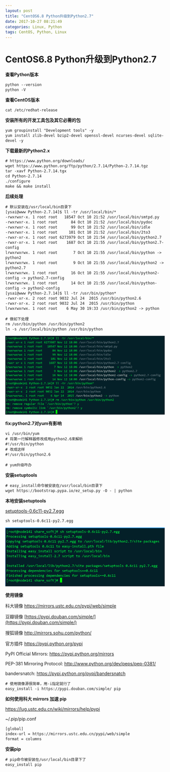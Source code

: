 ```yaml
---
layout: post
title: "CentOS6.8 Python升级到Python2.7"
date: 2017-10-27 08:21:49
categories: Linux, Python
tags: CentOS, Python, Linux
---
```


#  CentOS6.8 Python升级到Python2.7

**查看Python版本**

```shell
python --version
python -V
```

**查看CentOS版本**

```shell
cat /etc/redhat-release
```

**安装所有的开发工具包及其它必需的包**

```shell
yum groupinstall "Development tools" -y
yum install zlib-devel bzip2-devel openssl-devel ncurses-devel sqlite-devel -y
```

**下载最新的Python2.x**

```shell
# https://www.python.org/downloads/
wget https://www.python.org/ftp/python/2.7.14/Python-2.7.14.tgz
tar -xavf Python-2.7.14.tgx
cd Python-2.7.14
./configure
make && make install
```

**后续处理**

```shell
# 默认安装在/usr/local/bin目录下
[ysai@www Python-2.7.14]$ ll -tr /usr/local/bin/*
-rwxrwxr-x. 1 root root   18547 Oct 10 21:52 /usr/local/bin/smtpd.py
-rwxrwxr-x. 1 root root      84 Oct 10 21:52 /usr/local/bin/pydoc
-rwxrwxr-x. 1 root root      99 Oct 10 21:52 /usr/local/bin/idle
-rwxrwxr-x. 1 root root     101 Oct 10 21:52 /usr/local/bin/2to3
-rwxr-xr-x. 1 root root 6273979 Oct 10 21:54 /usr/local/bin/python2.7
-rwxr-xr-x. 1 root root    1687 Oct 10 21:55 /usr/local/bin/python2.7-config
lrwxrwxrwx. 1 root root       7 Oct 10 21:55 /usr/local/bin/python -> python2
lrwxrwxrwx. 1 root root       9 Oct 10 21:55 /usr/local/bin/python2 -> python2.7
lrwxrwxrwx. 1 root root      16 Oct 10 21:55 /usr/local/bin/python2-config -> python2.7-config
lrwxrwxrwx. 1 root root      14 Oct 10 21:55 /usr/local/bin/python-config -> python2-config
[ysai@www Python-2.7.14]$ ll -tr /usr/bin/python*
-rwxr-xr-x. 2 root root 9032 Jul 24  2015 /usr/bin/python2.6
-rwxr-xr-x. 2 root root 9032 Jul 24  2015 /usr/bin/python
lrwxrwxrwx. 1 root root    6 May 30 19:33 /usr/bin/python2 -> python

# 做如下处理
rm /usr/bin/python /usr/bin/python2
ln -s /usr/local/bin/python /usr/bin/python
```

![](images/linux_python_01.png) 

**fix:python2.7对yum有影响**

```shell
vi /usr/bin/yum
# 将第一行解释器修改成用python2.6来解析
#!/usr/bin/python
# 改成这样
#!/usr/bin/python2.6

# yum升级咋办
```

**安装setuptools**

```shell
# easy_install命令被安装在/usr/local/bin目录下
wget https://bootstrap.pypa.io/ez_setup.py -O - | python
```

**本地安装setuptools**

[setuptools-0.6c11-py2.7.egg](https://mirrors.ustc.edu.cn/pypi/web/packages/25/5d/cc55d39ac39383dd6e04ae80501b9af3cc455be64740ad68a4e12ec81b00/setuptools-0.6c11-py2.7.egg#md5=fe1f997bc722265116870bc7919059ea)

```shell
sh setuptools-0.6c11-py2.7.egg
```

![](images/linux_python_02.png)

**使用镜像**

科大镜像 https://mirrors.ustc.edu.cn/pypi/web/simple

豆瓣镜像 [https://pypi.douban.com/simple/](https://pypi.douban.com/simple/) 

搜狐镜像 http://mirrors.sohu.com/python/

官方插件 https://pypi.python.org/pypi

PyPI Official Mirrors: <https://pypi.python.org/mirrors>

PEP-381 Mirroring Protocol: <http://www.python.org/dev/peps/pep-0381/>

bandersnatch: <https://pypi.python.org/pypi/bandersnatch>

```shell
# 使用镜像源很简单，用-i指定就行了
easy_install -i https://pypi.douban.com/simple/ pip
```

**如何使用科大 mirrors 加速 pip**

https://lug.ustc.edu.cn/wiki/mirrors/help/pypi

~/.pip/pip.conf

```shell
[global]
index-url = https://mirrors.ustc.edu.cn/pypi/web/simple
format = columns
```

**安装pip**

```shell
# pip命令被安装在/usr/local/bin目录下了
easy_install pip
```

